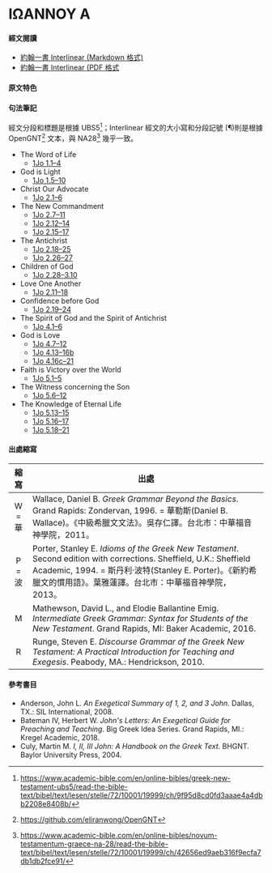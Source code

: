 # ΙΩΑΝΝΟΥ Α

#### 經文閱讀
- [約翰一書 Interlinear (Markdown 格式)](1John-Interlinear.md)
- [約翰一書 Interlinear (PDF 格式](1John-Interlinear.pdf)


#### 原文特色


#### 句法筆記
經文分段和標題是根據 UBS5[^1]；Interlinear 經文的大小寫和分段記號 (¶)則是根據 OpenGNT[^2] 文本，與 NA28[^3] 幾乎一致。


- The Word of Life
	- [1Jo 1.1–4](1Jo%201.1%E2%80%934.md)
- God is Light
	- [1Jo 1.5–10](1Jo%201.5%E2%80%9310.md)
- Christ Our Advocate
	- [1Jo 2.1–6](1Jo%202.1%E2%80%936.md)
- The New Commandment
	- [1Jo 2.7–11](1Jo%202.7%E2%80%9311.md)
	- [1Jo 2.12–14](1Jo%202.12%E2%80%9314.md)
	- [1Jo 2.15–17](1Jo%202.15%E2%80%9317.md)
- The Antichrist
	- [1Jo 2.18–25](1Jo%202.18%E2%80%9325.md)
	- [1Jo 2.26–27](1Jo%202.26%E2%80%9327.md)
- Children of God
	- [1Jo 2.28–3.10](1Jo%202.28%E2%80%933.10)
- Love One Another
	- [1Jo 2.11–18](1Jo%202.11%E2%80%9318.md)
- Confidence before God
	- [1Jo 2.19–24](1Jo%202.19%E2%80%9324.md)
- The Spirit of God and the Spirit of Antichrist
	- [1Jo 4.1–6](1Jo%204.1%E2%80%936.md)
- God is Love
	- [1Jo 4.7–12](1Jo%204.7%E2%80%9312.md)
	- [1Jo 4.13–16b](1Jo%204.13%E2%80%9316b.md)
	- [1Jo 4.16c–21](1Jo%204.16c%E2%80%9321.md)
- Faith is Victory over the World
	- [1Jo 5.1–5](1Jo%205.1%E2%80%935.md)
- The Witness concerning the Son
	- [1Jo 5.6–12](1Jo%205.6%E2%80%9312.md)
- The Knowledge of Eternal Life
	- [1Jo 5.13–15](1Jo%205.13%E2%80%9315.md)
	- [1Jo 5.16–17](1Jo%205.16%E2%80%9317.md)
	- [1Jo 5.18–21](1Jo%205.18%E2%80%9321.md)




#### 出處縮寫
縮寫 | 出處
:--:| --
W = 華 | Wallace, Daniel B. *Greek Grammar Beyond the Basics*. Grand Rapids: Zondervan, 1996. = 華勒斯(Daniel B. Wallace)。《中級希臘文文法》。吳存仁譯。台北市：中華福音神學院，2011。
P = 波 | Porter, Stanley E. *Idioms of the Greek New Testament*. Second edition with corrections. Sheffield, U.K.: Sheffield Academic, 1994. = 斯丹利‧波特(Stanley E. Porter)。《新約希臘文的慣用語》。葉雅蓮譯。台北市：中華福音神學院，2013。
M | Mathewson, David L., and Elodie Ballantine Emig. *Intermediate Greek Grammar: Syntax for Students of the New Testament*. Grand Rapids, MI: Baker Academic, 2016.
R | Runge, Steven E. *Discourse Grammar of the Greek New Testament: A Practical Introduction for Teaching and Exegesis*. Peabody, MA.: Hendrickson, 2010.

#### 參考書目

- Anderson, John L. _An Exegetical Summary of 1, 2, and 3 John_. Dallas, TX.: SIL International, 2008.
- Bateman IV, Herbert W. _John's Letters: An Exegetical Guide for Preaching and Teaching_. Big Greek Idea Series. Grand Rapids, MI.: Kregel Academic, 2018.
- Culy, Martin M. _I, II, III John: A Handbook on the Greek Text_. BHGNT. Baylor University Press, 2004.



[^1]: https://www.academic-bible.com/en/online-bibles/greek-new-testament-ubs5/read-the-bible-text/bibel/text/lesen/stelle/72/10001/19999/ch/9f95d8cd0fd3aaae4a4dbb2208e8408b/
[^2]: https://github.com/eliranwong/OpenGNT
[^3]: https://www.academic-bible.com/en/online-bibles/novum-testamentum-graece-na-28/read-the-bible-text/bibel/text/lesen/stelle/72/10001/19999/ch/42656ed9aeb316f9ecfa7db1db2fce91/
